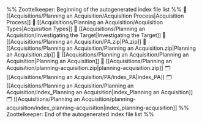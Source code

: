 %% Zoottelkeeper: Beginning of the autogenerated index file list  %%
📄 [[Acquisitions/Planning an Acquisition/Acquisition Process|Acquisition Process]]
📄 [[Acquisitions/Planning an Acquisition/Acquisition Types|Acquisition Types]]
📄 [[Acquisitions/Planning an Acquisition/Investigating the Target|Investigating the Target]]
📄 [[Acquisitions/Planning an Acquisition/PA.zip|PA.zip]]
📄 [[Acquisitions/Planning an Acquisition/Planning an Acquisition.zip|Planning an Acquisition.zip]]
📄 [[Acquisitions/Planning an Acquisition/Planning an Acquisition|Planning an Acquisition]]
📄 [[Acquisitions/Planning an Acquisition/planning-acquisition.zip|planning-acquisition.zip]]
🗂️ [[Acquisitions/Planning an Acquisition/PA/index_PA|index_PA]]
🗂️ [[Acquisitions/Planning an Acquisition/Planning an Acquisition/index_Planning an Acquisition|index_Planning an Acquisition]]
🗂️ [[Acquisitions/Planning an Acquisition/planning-acquisition/index_planning-acquisition|index_planning-acquisition]]
%% Zoottelkeeper: End of the autogenerated index file list  %%
